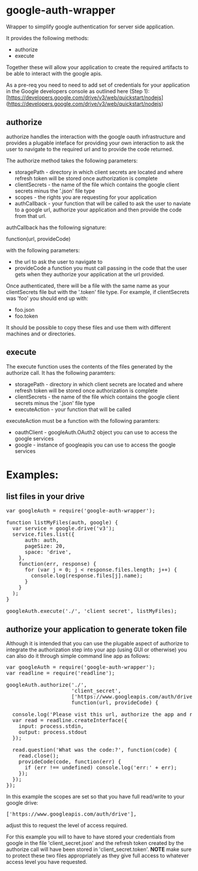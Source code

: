 # google-auth-wrapper

Wrapper to simplify google authentication for server
side application. 

It provides the following methods:

* authorize
* execute

Together these will allow your application to create the
required artifacts to be able to interact with the google
apis.

As a pre-req you need to need to add set of credentials
for your application in the Google developers console as
outlined here (Step 1):
[https://developers.google.com/drive/v3/web/quickstart/nodejs]
(https://developers.google.com/drive/v3/web/quickstart/nodejs)

## authorize

authorize handles the interaction with the google oauth
infrastructure and provides a plugable inteface for
providing your own interaction to ask the user to 
navigate to the required url and to provide the code
returned.

The authorize method takes the following parameters:

* storagePath - directory in which client secrets are located and where
  refresh token will be stored once authorization is complete
* clientSecrets - the name of the file which contains the google
  client secrets minus the '.json' file type
* scopes - the rights you are requesting for your application
* authCallback - your function that will be called to ask the user
  to naviate to a google url, authorize your application and then
  provide the code from that url.

authCallback has the following signature:

  function(url, provideCode)

with the following parameters:

* the url to ask the user to navigate to
* provideCode  a function you must call passing in the code
that the user gets when they authorize your application at
the url provided.

Once authenticated, there will be a file with the same
name as your clientSecrets file but with the '.token'
file type.  For example, if clientSecrets was 'foo'
you should end up with:

* foo.json
* foo.token

It should be possible to copy these files and use them
with different machines and or directories.

## execute

The execute function uses the contents of the files
generated by the authorize call. It has the following
paramters:


* storagePath - directory in which client secrets are located and where
  refresh token will be stored once authorization is complete
* clientSecrets - the name of the file which contains the google
  client secrets minus the '.json' file type
* executeAction - your function that will be called

executeAction must be a function with the following paramters:

* oauthClient - googleAuth.OAuth2 object you can use to access
  the google services
* google - instance of googleapis you can use to access the google services 

# Examples:

## list files in your drive

<PRE>
var googleAuth = require('google-auth-wrapper');

function listMyFiles(auth, google) {
  var service = google.drive('v3'); 
  service.files.list({
      auth: auth,
      pageSize: 20,
      space: 'drive',
    },
    function(err, response) { 
      for (var j = 0; j < response.files.length; j++) {
        console.log(response.files[j].name); 
      }
    }
  );
} 
  
googleAuth.execute('./', 'client_secret', listMyFiles); 
</PRE>

## authorize your application to generate token file

Although it is intended that you can use the plugable
aspect of authorize to integrate the authorization step
into your app (using GUI or otherwise) you can also
do it through simple command line app as follows:

<PRE>
var googleAuth = require('google-auth-wrapper');
var readline = require('readline');

googleAuth.authorize('./',
                     'client_secret',
                     ['https://www.googleapis.com/auth/drive'],
                     function(url, provideCode) {

  console.log('Please vist this url, authorize the app and return the code provided', url);
  var read = readline.createInterface({
    input: process.stdin,
    output: process.stdout
  });

  read.question('What was the code:?', function(code) {
    read.close();
    provideCode(code, function(err) {
      if (err !== undefined) console.log('err:' + err);
    });
  });
});
</PRE>

In this example the scopes are set so that you have full
read/write to your google drive:

<PRE>
['https://www.googleapis.com/auth/drive'],
</PRE>

adjust this to request the level of access required.

For this example you will to have to have stored your credentials from
google in the file 'client_secret.json' and the refresh token
created by the authorize call will have been stored in
'client_secret.token'. **NOTE** make
sure to protect these two files appropriately as they give
full access to whatever access level you have requested.


